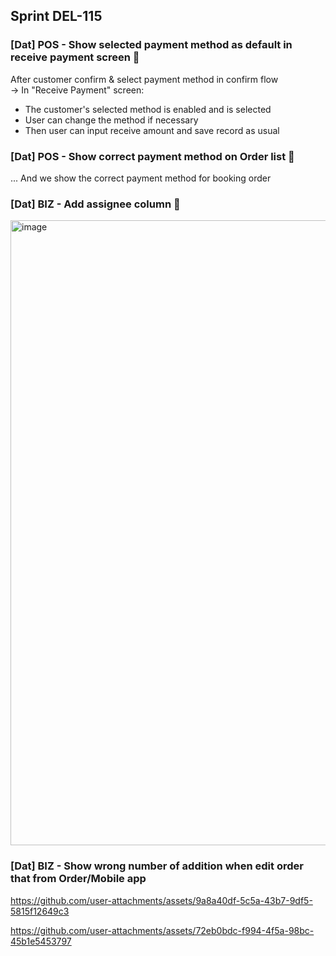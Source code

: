 ## Sprint DEL-115


### [Dat] POS - Show selected payment method as default in receive payment screen 🚀

After customer confirm & select payment method in confirm flow\
-> In "Receive Payment" screen:
- The customer's selected method is enabled and is selected
- User can change the method if necessary
- Then user can input receive amount and save record as usual


### [Dat] POS - Show correct payment method on Order list 🚀

... And we show the correct payment method for booking order


### [Dat] BIZ - Add assignee column 🚀

<img width="1000" alt="image" src="https://github.com/user-attachments/assets/613e180a-462f-407d-88bc-81afa37384e4">


### [Dat] BIZ - Show wrong number of addition when edit order that from Order/Mobile app

https://github.com/user-attachments/assets/9a8a40df-5c5a-43b7-9df5-5815f12649c3

https://github.com/user-attachments/assets/72eb0bdc-f994-4f5a-98bc-45b1e5453797





